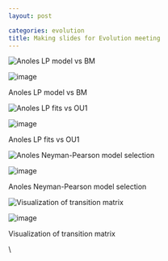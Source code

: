 ```yaml
---
layout: post

categories: evolution
title: Making slides for Evolution meeting
---
```







 








![Anoles LP model vs
BM](http://openwetware.org/images/thumb/4/42/VsBM.png/180px-VsBM.png)

![image](/skins/common/images/magnify-clip.png)

Anoles LP model vs BM

![Anoles LP fits vs
OU1](http://openwetware.org/images/thumb/c/c5/VsOU1.png/180px-VsOU1.png)

![image](/skins/common/images/magnify-clip.png)

Anoles LP fits vs OU1

![Anoles Neyman-Pearson model
selection](http://openwetware.org/images/thumb/4/44/NP.png/180px-NP.png)

![image](/skins/common/images/magnify-clip.png)

Anoles Neyman-Pearson model selection

![Visualization of transition
matrix](http://openwetware.org/images/thumb/d/d3/Q.png/180px-Q.png)

![image](/skins/common/images/magnify-clip.png)

Visualization of transition matrix

\

